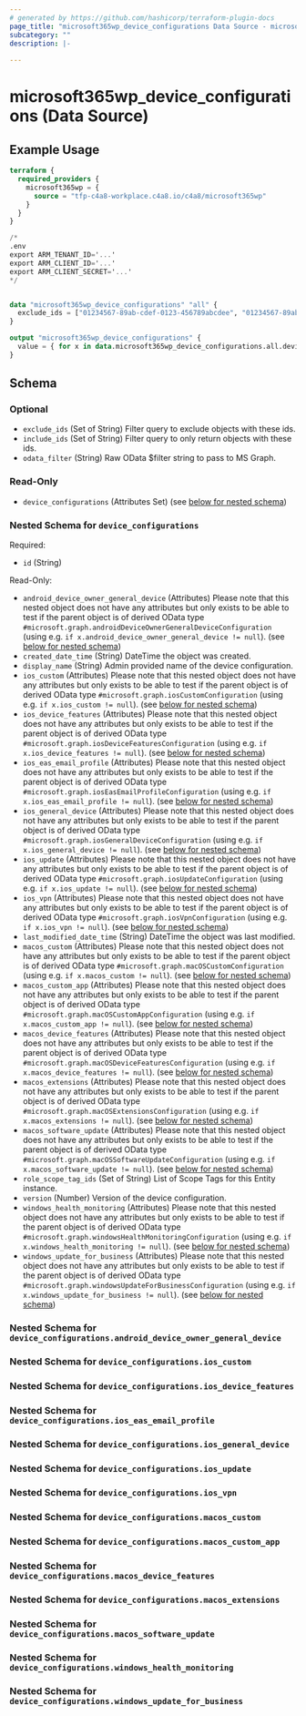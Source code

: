 ```yaml
---
# generated by https://github.com/hashicorp/terraform-plugin-docs
page_title: "microsoft365wp_device_configurations Data Source - microsoft365wp"
subcategory: ""
description: |-
  
---
```


# microsoft365wp_device_configurations (Data Source)



## Example Usage

```terraform
terraform {
  required_providers {
    microsoft365wp = {
      source = "tfp-c4a8-workplace.c4a8.io/c4a8/microsoft365wp"
    }
  }
}

/*
.env
export ARM_TENANT_ID='...'
export ARM_CLIENT_ID='...'
export ARM_CLIENT_SECRET='...'
*/


data "microsoft365wp_device_configurations" "all" {
  exclude_ids = ["01234567-89ab-cdef-0123-456789abcdee", "01234567-89ab-cdef-0123-456789abcdef"]
}

output "microsoft365wp_device_configurations" {
  value = { for x in data.microsoft365wp_device_configurations.all.device_configurations : x.id => x }
}
```

<!-- schema generated by tfplugindocs -->
## Schema

### Optional

- `exclude_ids` (Set of String) Filter query to exclude objects with these ids.
- `include_ids` (Set of String) Filter query to only return objects with these ids.
- `odata_filter` (String) Raw OData $filter string to pass to MS Graph.

### Read-Only

- `device_configurations` (Attributes Set) (see [below for nested schema](#nestedatt--device_configurations))

<a id="nestedatt--device_configurations"></a>
### Nested Schema for `device_configurations`

Required:

- `id` (String)

Read-Only:

- `android_device_owner_general_device` (Attributes) Please note that this nested object does not have any attributes but only exists to be able to test if the parent object is of derived OData type `#microsoft.graph.androidDeviceOwnerGeneralDeviceConfiguration` (using e.g. `if x.android_device_owner_general_device != null`). (see [below for nested schema](#nestedatt--device_configurations--android_device_owner_general_device))
- `created_date_time` (String) DateTime the object was created.
- `display_name` (String) Admin provided name of the device configuration.
- `ios_custom` (Attributes) Please note that this nested object does not have any attributes but only exists to be able to test if the parent object is of derived OData type `#microsoft.graph.iosCustomConfiguration` (using e.g. `if x.ios_custom != null`). (see [below for nested schema](#nestedatt--device_configurations--ios_custom))
- `ios_device_features` (Attributes) Please note that this nested object does not have any attributes but only exists to be able to test if the parent object is of derived OData type `#microsoft.graph.iosDeviceFeaturesConfiguration` (using e.g. `if x.ios_device_features != null`). (see [below for nested schema](#nestedatt--device_configurations--ios_device_features))
- `ios_eas_email_profile` (Attributes) Please note that this nested object does not have any attributes but only exists to be able to test if the parent object is of derived OData type `#microsoft.graph.iosEasEmailProfileConfiguration` (using e.g. `if x.ios_eas_email_profile != null`). (see [below for nested schema](#nestedatt--device_configurations--ios_eas_email_profile))
- `ios_general_device` (Attributes) Please note that this nested object does not have any attributes but only exists to be able to test if the parent object is of derived OData type `#microsoft.graph.iosGeneralDeviceConfiguration` (using e.g. `if x.ios_general_device != null`). (see [below for nested schema](#nestedatt--device_configurations--ios_general_device))
- `ios_update` (Attributes) Please note that this nested object does not have any attributes but only exists to be able to test if the parent object is of derived OData type `#microsoft.graph.iosUpdateConfiguration` (using e.g. `if x.ios_update != null`). (see [below for nested schema](#nestedatt--device_configurations--ios_update))
- `ios_vpn` (Attributes) Please note that this nested object does not have any attributes but only exists to be able to test if the parent object is of derived OData type `#microsoft.graph.iosVpnConfiguration` (using e.g. `if x.ios_vpn != null`). (see [below for nested schema](#nestedatt--device_configurations--ios_vpn))
- `last_modified_date_time` (String) DateTime the object was last modified.
- `macos_custom` (Attributes) Please note that this nested object does not have any attributes but only exists to be able to test if the parent object is of derived OData type `#microsoft.graph.macOSCustomConfiguration` (using e.g. `if x.macos_custom != null`). (see [below for nested schema](#nestedatt--device_configurations--macos_custom))
- `macos_custom_app` (Attributes) Please note that this nested object does not have any attributes but only exists to be able to test if the parent object is of derived OData type `#microsoft.graph.macOSCustomAppConfiguration` (using e.g. `if x.macos_custom_app != null`). (see [below for nested schema](#nestedatt--device_configurations--macos_custom_app))
- `macos_device_features` (Attributes) Please note that this nested object does not have any attributes but only exists to be able to test if the parent object is of derived OData type `#microsoft.graph.macOSDeviceFeaturesConfiguration` (using e.g. `if x.macos_device_features != null`). (see [below for nested schema](#nestedatt--device_configurations--macos_device_features))
- `macos_extensions` (Attributes) Please note that this nested object does not have any attributes but only exists to be able to test if the parent object is of derived OData type `#microsoft.graph.macOSExtensionsConfiguration` (using e.g. `if x.macos_extensions != null`). (see [below for nested schema](#nestedatt--device_configurations--macos_extensions))
- `macos_software_update` (Attributes) Please note that this nested object does not have any attributes but only exists to be able to test if the parent object is of derived OData type `#microsoft.graph.macOSSoftwareUpdateConfiguration` (using e.g. `if x.macos_software_update != null`). (see [below for nested schema](#nestedatt--device_configurations--macos_software_update))
- `role_scope_tag_ids` (Set of String) List of Scope Tags for this Entity instance.
- `version` (Number) Version of the device configuration.
- `windows_health_monitoring` (Attributes) Please note that this nested object does not have any attributes but only exists to be able to test if the parent object is of derived OData type `#microsoft.graph.windowsHealthMonitoringConfiguration` (using e.g. `if x.windows_health_monitoring != null`). (see [below for nested schema](#nestedatt--device_configurations--windows_health_monitoring))
- `windows_update_for_business` (Attributes) Please note that this nested object does not have any attributes but only exists to be able to test if the parent object is of derived OData type `#microsoft.graph.windowsUpdateForBusinessConfiguration` (using e.g. `if x.windows_update_for_business != null`). (see [below for nested schema](#nestedatt--device_configurations--windows_update_for_business))

<a id="nestedatt--device_configurations--android_device_owner_general_device"></a>
### Nested Schema for `device_configurations.android_device_owner_general_device`


<a id="nestedatt--device_configurations--ios_custom"></a>
### Nested Schema for `device_configurations.ios_custom`


<a id="nestedatt--device_configurations--ios_device_features"></a>
### Nested Schema for `device_configurations.ios_device_features`


<a id="nestedatt--device_configurations--ios_eas_email_profile"></a>
### Nested Schema for `device_configurations.ios_eas_email_profile`


<a id="nestedatt--device_configurations--ios_general_device"></a>
### Nested Schema for `device_configurations.ios_general_device`


<a id="nestedatt--device_configurations--ios_update"></a>
### Nested Schema for `device_configurations.ios_update`


<a id="nestedatt--device_configurations--ios_vpn"></a>
### Nested Schema for `device_configurations.ios_vpn`


<a id="nestedatt--device_configurations--macos_custom"></a>
### Nested Schema for `device_configurations.macos_custom`


<a id="nestedatt--device_configurations--macos_custom_app"></a>
### Nested Schema for `device_configurations.macos_custom_app`


<a id="nestedatt--device_configurations--macos_device_features"></a>
### Nested Schema for `device_configurations.macos_device_features`


<a id="nestedatt--device_configurations--macos_extensions"></a>
### Nested Schema for `device_configurations.macos_extensions`


<a id="nestedatt--device_configurations--macos_software_update"></a>
### Nested Schema for `device_configurations.macos_software_update`


<a id="nestedatt--device_configurations--windows_health_monitoring"></a>
### Nested Schema for `device_configurations.windows_health_monitoring`


<a id="nestedatt--device_configurations--windows_update_for_business"></a>
### Nested Schema for `device_configurations.windows_update_for_business`


